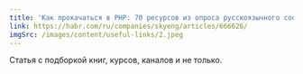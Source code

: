 ```yaml
---
title: 'Как прокачаться в PHP: 70 ресурсов из опроса русскоязычного сообщества'
link: https://habr.com/ru/companies/skyeng/articles/666626/
imgSrc: /images/content/useful-links/2.jpeg
---
```


Статья с подборкой книг, курсов, каналов и не только.
